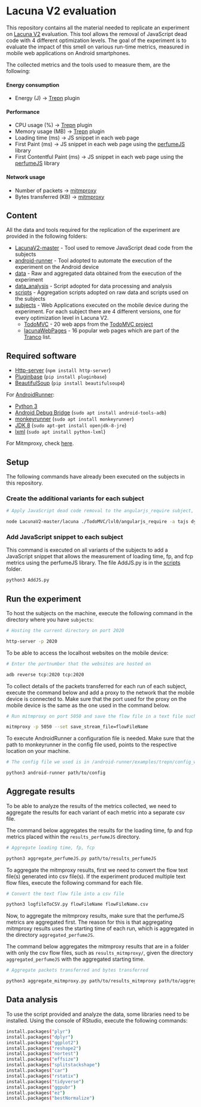# Lacuna V2 evaluation 
This repository contains all the material needed to replicate an experiment on [Lacuna V2](https://github.com/S2-group/Lacuna) evaluation. This tool allows the removal of JavaScript dead code with 4 different optimization levels. The goal of the experiment is to evaluate the impact of this smell on various run-time metrics, measured in mobile web applications on Android smartphones. 

The collected metrics and the tools used to measure them, are the following: 
#### Energy consumption
* Energy (J) -> [Trepn](https://github.com/S2-group/Lacuna-evaluation/tree/main/android-runner/AndroidRunner/Plugins/trepn) plugin

#### Performance
* CPU usage (%) -> [Trepn](https://github.com/S2-group/Lacuna-evaluation/tree/main/android-runner/AndroidRunner/Plugins/trepn) plugin
* Memory usage (MB) -> [Trepn](https://github.com/S2-group/Lacuna-evaluation/tree/main/android-runner/AndroidRunner/Plugins/trepn) plugin
* Loading time (ms) -> JS snippet in each web page
* First Paint (ms) -> JS snippet in each web page using the [perfumeJS](https://zizzamia.github.io/perfume/) library
* First Contentful Paint (ms) -> JS snippet in each web page using the [perfumeJS](https://zizzamia.github.io/perfume/) library

#### Network usage
* Number of packets -> [mitmproxy](https://mitmproxy.org/)
* Bytes transferred (KB) -> [mitmproxy](https://mitmproxy.org/)

## Content
All the data and tools required for the replication of the experiment are provided in the following folders: 

* [LacunaV2-master](https://github.com/S2-group/Lacuna-evaluation/tree/main/LacunaV2-master) - Tool used to remove JavaScript dead code from the subjects
* [android-runner](https://github.com/S2-group/Lacuna-evaluation/tree/main/android-runner) - Tool adopted to automate the execution of the experiment on the Android device
* [data](https://github.com/S2-group/Lacuna-evaluation/tree/main/data) - Raw and aggregated data obtained from the execution of the experiment
* [data_analysis](https://github.com/S2-group/Lacuna-evaluation/tree/main/data_analysis) - Script adopted for data processing and analysis
* [scripts](https://github.com/S2-group/Lacuna-evaluation/tree/main/scripts) - Aggregation scripts adopted on raw data and scripts used on the subjects
* [subjects](https://github.com/S2-group/Lacuna-evaluation/tree/main/subjects) - Web Applications executed on the mobile device during the experiment. For each subject there are 4 different versions, one for every optimization level in Lacuna V2. 
	* [TodoMVC](https://github.com/S2-group/Lacuna-evaluation/tree/main/subjects/TodoMVC) - 20 web apps from the [TodoMVC project](https://todomvc.com/)  
	* [lacunaWebPages](https://github.com/S2-group/Lacuna-evaluation/tree/main/subjects/lacunaWebPages) - 16 popular web pages which are part of the [Tranco](https://tranco-list.eu/) list.

## Required software
* [Http-server](https://www.npmjs.com/package/http-server) (`npm install http-server`)
* [Pluginbase](https://pypi.org/project/pluginbase/) (`pip install pluginbase`)
* [BeautifulSoup](https://pypi.org/project/beautifulsoup4/) (`pip install beautifulsoup4`)

For [AndroidRunner](https://github.com/S2-group/android-runner):
* [Python 3](https://www.python.org/downloads/)
* [Android Debug Bridge](https://developer.android.com/studio/command-line/adb) (`sudo apt install android-tools-adb`)
* [monkeyrunner](https://developer.android.com/studio/test/monkeyrunner) (`sudo apt install monkeyrunner`) 
* [JDK 8](https://openjdk.java.net/install/) (`sudo apt-get install openjdk-8-jre`)
* [lxml](https://lxml.de/installation.html) (`sudo apt install python-lxml`)

For Mitmproxy, check [here](https://docs.mitmproxy.org/stable/overview-installation/).

## Setup
The following commands have already been executed on the subjects in this repository.

### Create the additional variants for each subject
```bash
# Apply JavaScript dead code removal to the angularjs_require subject, using the analyzers tajs and dynamic and optimization level 2

node LacunaV2-master/lacuna ./TodoMVC/lvl0/angularjs_require -a tajs dynamic -o 2 -d ./TodoMVC/lvl2/angularjs_require -f
```

### Add JavaScript snippet to each subject
This command is executed on all variants of the subjects to add a JavaScript snippet that allows the measurement of loading time, fp, and fcp metrics using the perfumeJS library. The file AddJS.py is in the [scripts](https://github.com/S2-group/Lacuna-evaluation/tree/main/scripts) folder.

```bash
python3 AddJS.py
```

## Run the experiment

To host the subjects on the machine, execute the following command in the directory where you have `subjects`:
```bash
# Hosting the current directory on port 2020

http-server -p 2020
```

To be able to access the localhost websites on the mobile device:
```bash
# Enter the portnumber that the websites are hosted on

adb reverse tcp:2020 tcp:2020
```

To collect details of the packets transferred for each run of each subject, execute the command below and add a proxy to the network that the mobile device is connected to. Make sure that the port used for the proxy on the mobile device is the same as the one used in the command below.
```bash
# Run mitmproxy on port 5050 and save the flow file in a text file such as flowFileName

mitmproxy -p 5050 --set save_stream_file=flowFileName
```

To execute AndroidRunner a configuration file is needed. Make sure that the path to monkeyrunner in the config file used, points to the respective location on your machine.
```bash
# The config file we used is in /android-runner/examples/trepn/config_webfinal.json

python3 android-runner path/to/config
```

## Aggregate results
To be able to analyze the results of the metrics collected, we need to aggregate the results for each variant of each metric into a separate csv file. 

The command below aggregates the results for the loading time, fp and fcp metrics placed within the `results_perfumeJS` directory.

```bash
# Aggregate loading time, fp, fcp 

python3 aggregate_perfumeJS.py path/to/results_perfumeJS
```

To aggregate the mitmproxy results, first we need to convert the flow text file(s) generated into csv file(s). If the experiment produced multiple text flow files, execute the following command for each file.

```bash
# Convert the text flow file into a csv file

python3 logfileToCSV.py flowFileName flowFileName.csv
```

Now, to aggregate the mitmproxy results, make sure that the perfumeJS metrics are aggregated first. The reason for this is that aggregating mitmproxy results uses the starting time of each run, which is aggregated in the directory `aggregated_perfumeJS`. 

The command below aggregates the mitmproxy results that are in a folder with only the csv flow files, such as `results_mitmproxy/`, given the directory `aggregated_perfumeJS` with the aggregated starting time.

```bash
# Aggregate packets transferred and bytes transferred 

python3 aggregate_mitmproxy.py path/to/results_mitmproxy path/to/aggregated_perfumeJS
```

## Data analysis 
To use the script provided and analyze the data, some libraries need to be installed. Using the console of RStudio, execute the following commands:

```bash
install.packages("plyr")
install.packages("dplyr")
install.packages("ggplot2")
install.packages("reshape2")
install.packages("nortest")
install.packages("effsize")
install.packages("splitstackshape")
install.packages("car")
install.packages("rstatix")
install.packages("tidyverse")
install.packages("ggpubr")
install.packages("ez")
install.packages("bestNormalize")
```



